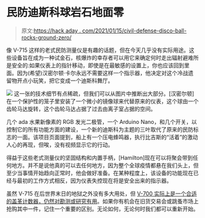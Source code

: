 # 民防迪斯科球岩石地面零

> 原文:[https://hack aday . com/2021/01/15/civil-defense-disco-ball-rocks-ground-zero/](https://hackaday.com/2021/01/15/civil-defense-disco-ball-rocks-ground-zero/)

像 V-715 这样的老式民防测量仪是有趣的话题，但在今天几乎没有实际用途。这些设备旨在成为一种试金石，核爆炸的幸存者可以用它来确定何时走出辐射避难所是安全的:如果仪表上的指针移动，即使是在最敏感的设置上，你也应该回到里面。因为(希望)汉密尔顿·卡尔永远不需要这样一个指示器，他决定对这个冷战遗留物开点小玩笑，把它变成一个迪斯科舞厅。

[![](../Images/b9914653d6322f36819cc434813309b1.png)](https://hackaday.com/wp-content/uploads/2021/01/discounit_detail.jpg) 这一张的技术细节有点稀疏，但我们可以从图片中推断出大部分。[汉密尔顿]在一个保护性的笼子里安装了一个微小的镜像球来代替原来的仪表，这个球由一个齿轮马达旋转，这个齿轮马达占据了过去由离子室占据的空间。

几个 ada 水果新像素的 RGB 发光二极管，一个 Arduino Nano，和几个开关，以控制它的所有功能方面的建设，一个新的迪斯科为主题的三叶取代了原来的民防标志的一面。该项目页面提到，船上有一个压电蜂鸣器，执行比吉斯的“活着”的激动人心的再现，但唉，没有视频显示它的行动。

得益于这些老式测量仪的坚固结构和内置手柄，[Hamilton]现在可以将聚会带到任何地方。并不是说他真的可以去任何地方，因为整个全球疫情都悬在我们头上，但至少当事情开始趋向正常时，他会做好准备。在某种程度上，该设备的功能现在已经与最初的工作方式相反，因为仪表失控现在将是安全出来的指示器。

虽然 V-715 在后世界末日的地狱之外没有多大用处，但 [V-700 实际上是一个合适的盖革计数器，仍然对勘测或研究有用](https://hackaday.com/2013/03/22/gamma-ray-scintillation-probe-in-a-paint-can/)。如果你有机会在旧货交易会或跳蚤市场上抢购其中一件，记住一个重要的区别。无论如何，无论何时我们都可以重新开始。